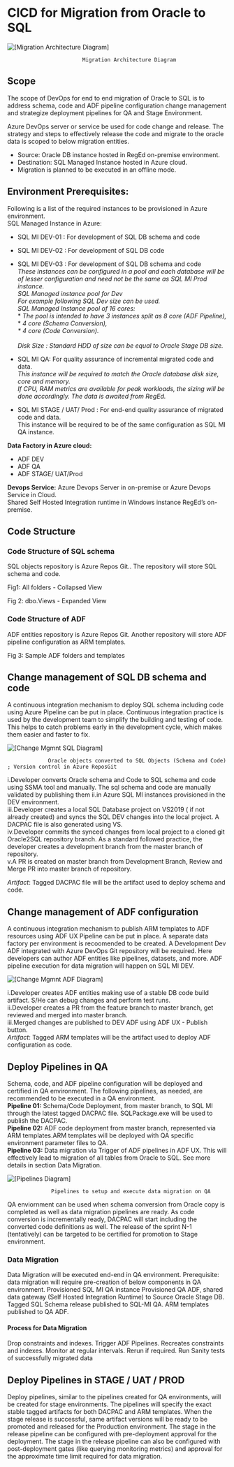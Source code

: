 # CICD for Migration from Oracle to SQL


![\[Migration Architecture Diagram\]](https://github.com/surbhi-nijhara/cloudTumblr/blob/master/azure/diag_source/sql-migration-arch.png?raw=true)
				
        					Migration Architecture Diagram

## Scope
The scope of DevOps for end to end migration of Oracle to SQL is to address schema, code and ADF pipeline configuration change management and strategize deployment pipelines for QA and Stage Environment.

Azure DevOps server or service be used for code change and release. The strategy and steps to effectively release the code and migrate to the oracle data is scoped to below migration entities.

* Source: Oracle DB instance hosted in RegEd on-premise environment.
* Destination: SQL Managed Instance hosted in Azure cloud.
* Migration is planned to be executed in an offline mode. 


## Environment Prerequisites:
Following is a list of the required instances to be provisioned in Azure environment.<br />
SQL Managed Instance in Azure:
* SQL MI DEV-01 :  For development of SQL DB schema and code
* SQL MI DEV-02 : For development of SQL DB code
* SQL MI DEV-03 :  For development of SQL DB schema and code<br>
    *These instances can be configured in a pool and each database will be of lesser configuration and need not be the same as SQL MI Prod instance.<br>*
    *SQL Managed instance pool for Dev<br>*
    *For example following SQL Dev size can be used.<br>*
    *SQL Managed Instance pool of 16 cores:<br>*
        *   *The pool is intended to have 3 instances split as 8 core (ADF Pipeline),<br />*
        *   **4 core (Schema Conversion),<br>*
        *   4 core (Code Conversion).  <br>*    
     *Disk Size : Standard HDD of size can be equal to Oracle Stage DB size.*

* SQL MI QA: For quality assurance of incremental migrated code and data. <br>
*This instance will be required to match the Oracle database disk size, core and memory.<br />*
*If CPU, RAM metrics are available for peak workloads, the sizing will be done accordingly. The data is awaited from RegEd.*

* SQL MI STAGE / UAT/ Prod : For end-end quality assurance of migrated code and data.<br />
This instance will be required to be of the same configuration as SQL MI QA  instance.

**Data Factory in Azure cloud:**
* ADF DEV
* ADF QA
* ADF STAGE/ UAT/Prod

**Devops Service:**
Azure Devops Server in on-premise or Azure Devops Service in Cloud.<br />
Shared Self Hosted Integration runtime in Windows instance RegEd’s on-premise.


## Code Structure
### Code Structure of SQL schema
SQL objects repository is Azure Repos Git.. The repository will store SQL schema and code.


         

Fig1: All folders - Collapsed View				



Fig 2: dbo.Views - Expanded View



### Code Structure of ADF 
ADF entities repository is Azure Repos Git. Another repository will store ADF pipeline configuration as ARM templates. 


Fig 3: Sample ADF folders and templates

## Change management of SQL DB schema and code
A continuous integration mechanism to deploy SQL schema including code using Azure Pipeline can be put in place. Continuous integration practice is used by the development team to simplify the building and testing of code. This helps to catch problems early in the development cycle, which makes them easier and faster to fix. 

![\[Change Mgmnt SQL Diagram\]](https://github.com/surbhi-nijhara/cloudTumblr/blob/master/azure/diag_source/change-mgmnt-sql.png?raw=true)
				 
				 Oracle objects converted to SQL Objects (Schema and Code) ; Version control in Azure ReposGit 

i.Developer converts Oracle schema and Code to SQL schema and code using SSMA tool and manually. The sql schema and code are manually validated by publishing them ii.in Azure SQL MI instances provisioned in the DEV environment.<br>
iii.Developer creates a local SQL Database project on VS2019 ( if not already created) and syncs the SQL DEV changes into the local project. A DACPAC file is also generated using VS.<br>
iv.Developer commits the synced changes from local project to a cloned git Oracle2SQL repository branch. As a standard followed practice, the developer creates a development branch from the master branch of repository.<br>
v.A PR is created on master branch from Development Branch, Review and Merge PR into master branch of repository.<br>

*_Artifact_*: Tagged DACPAC file will be the artifact used to deploy schema and code.

## Change management of ADF configuration

A continuous integration mechanism to publish ARM templates to ADF resources using ADF UX Pipeline can be put in place. 
A separate data factory per environment is recoomended to be created. A Development Dev ADF integrated with Azure DevOps Git repository will be required. Here developers can author ADF entities like pipelines, datasets, and more. ADF pipeline execution for data migration will happen on SQL MI DEV. 

![\[Change Mgmnt ADF Diagram\]](https://github.com/surbhi-nijhara/cloudTumblr/blob/master/azure/diag_source/change-mgmnt-adf.png?raw=true)

i.Developer creates ADF entities making use of a stable DB code build artifact. S/He can debug changes and perform test runs.<br>
ii.Developer creates a PR from the feature branch to master branch, get reviewed and merged into master branch.<br>
iii.Merged changes are published to DEV ADF using ADF UX - Publish button.<br>
*_Artifact_*: Tagged ARM templates will be the artifact used to deploy ADF configuration as code.


## Deploy Pipelines in QA
Schema, code, and ADF pipeline configuration will be deployed and certified in QA environment. The following pipelines, as needed,  are recommended to be executed in a QA environment. <br>
**Pipeline 01:** Schema/Code Deployment, from master branch, to SQL MI through the latest tagged DACPAC file. SQLPackage.exe will be used to publish the DACPAC.<br>
**Pipeline 02:** ADF code deployment from master branch, represented via ARM templates.ARM templates will be deployed with QA specific environment parameter files to QA.<br>
**Pipeline 03:** Data migration via Trigger of ADF pipelines in ADF UX. This will effectively lead to migration of all tables from Oracle to SQL. See more details in section Data Migration.<br>

![\[Pipelines Diagram\]](https://github.com/surbhi-nijhara/cloudTumblr/blob/master/azure/diag_source/azure-db-deploy-pipelines.png?raw=true)

				  Pipelines to setup and execute data migration on QA 

QA enviornment can be used when schema conversion from Oracle copy is completed as well as data migration pipelines are ready.  As code conversion is incrementally ready, DACPAC will start including the  converted code definitions as well.
The release of the sprint N-1 (tentatively) can be targeted to be certified for promotion to Stage environment.

### Data Migration
Data Migration will be executed end-end in QA environment. 
Prerequisite: data migration will require pre-creation of below components in QA environment.
Provisioned SQL MI QA instance
Provisioned QA ADF, shared data gateway (Self Hosted Integration Runtime) to Source Oracle Stage DB.
Tagged SQL Schema release published to SQL-MI QA.
ARM templates published to QA ADF. 

#### Process for Data Migration
Drop constraints and indexes.
Trigger ADF Pipelines.
Recreates constraints and indexes.
Monitor at regular intervals. Rerun if required.
Run Sanity tests of successfully migrated data 

## Deploy Pipelines in STAGE / UAT / PROD
Deploy pipelines, similar to the pipelines created for QA environments, will be created for stage environments. The pipelines will specify the exact stable tagged artifacts for both DACPAC and ARM templates. When the stage release is successful, same artifact versions will be ready to be promoted and released for the Production environment.
The stage in the release pipeline can be configured with pre-deployment approval for the deployment. The stage in the release pipeline can also be configured with post-deployment gates (like querying monitoring metrics) and approval for the approximate time limit required for data migration.




